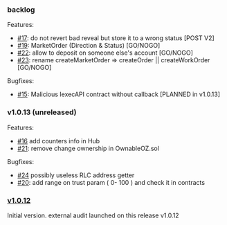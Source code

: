 

### backlog
Features:
 * [#17](https://github.com/iExecBlockchainComputing/PoCo/issues/17): do not revert bad reveal but store it to a wrong status            [POST V2]
 * [#19](https://github.com/iExecBlockchainComputing/PoCo/issues/19): MarketOrder (Direction & Status)                                   [GO/NOGO]
 * [#22](https://github.com/iExecBlockchainComputing/PoCo/issues/22): allow to deposit on someone else's account                         [GO/NOGO]
 * [#23](https://github.com/iExecBlockchainComputing/PoCo/issues/23): rename createMarketOrder => createOrder || createWorkOrder         [GO/NOGO]

Bugfixes:
 * [#15](https://github.com/iExecBlockchainComputing/PoCo/issues/15): Malicious IexecAPI contract without callback                       [PLANNED in v1.0.13]


### v1.0.13 (unreleased)

Features:
 * [#16](https://github.com/iExecBlockchainComputing/PoCo/issues/16) add counters info in Hub
 * [#21](https://github.com/iExecBlockchainComputing/PoCo/issues/21): remove change ownership in OwnableOZ.sol   

Bugfixes:
* [#24](https://github.com/iExecBlockchainComputing/PoCo/issues/24) possibly useless RLC address getter
* [#20](https://github.com/iExecBlockchainComputing/PoCo/issues/20): add range on trust param ( 0- 100 ) and check it in contracts


### [v1.0.12](https://github.com/iExecBlockchainComputing/PoCo/releases/tag/v1.0.12)
Initial version. external audit launched on this release v1.0.12
